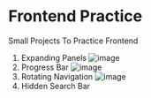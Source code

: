 # Frontend Practice
Small Projects To Practice Frontend

1. Expanding Panels
  ![image](https://user-images.githubusercontent.com/45772450/230169111-bf3d5be2-058d-405c-b328-8786b8c68df6.png)
2. Progress Bar
  ![image](https://user-images.githubusercontent.com/45772450/230177086-e8df9507-c1ac-49d4-ad2d-9a84366a48a9.png)
3. Rotating Navigation
  ![image](https://user-images.githubusercontent.com/45772450/230199443-6471c0be-b868-4d79-b348-d612b1f4db26.png)
4. Hidden Search Bar



